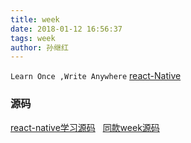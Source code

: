 ```yaml
---
title: week
date: 2018-01-12 16:56:37
tags: week
author: 孙继红
---
```

`Learn Once ,Write Anywhere`
[react-Native](http://blog.csdn.net/yaoobs/article/details/51755816)

### 源码
[react-native学习源码](https://github.com/CarGuo/GSYGithubAPP)   [同款week源码](https://github.com/CarGuo/GSYGithubAppWeex)

